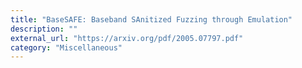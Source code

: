 ```yaml
---
title: "BaseSAFE: Baseband SAnitized Fuzzing through Emulation"
description: ""
external_url: "https://arxiv.org/pdf/2005.07797.pdf"
category: "Miscellaneous"
---
```

